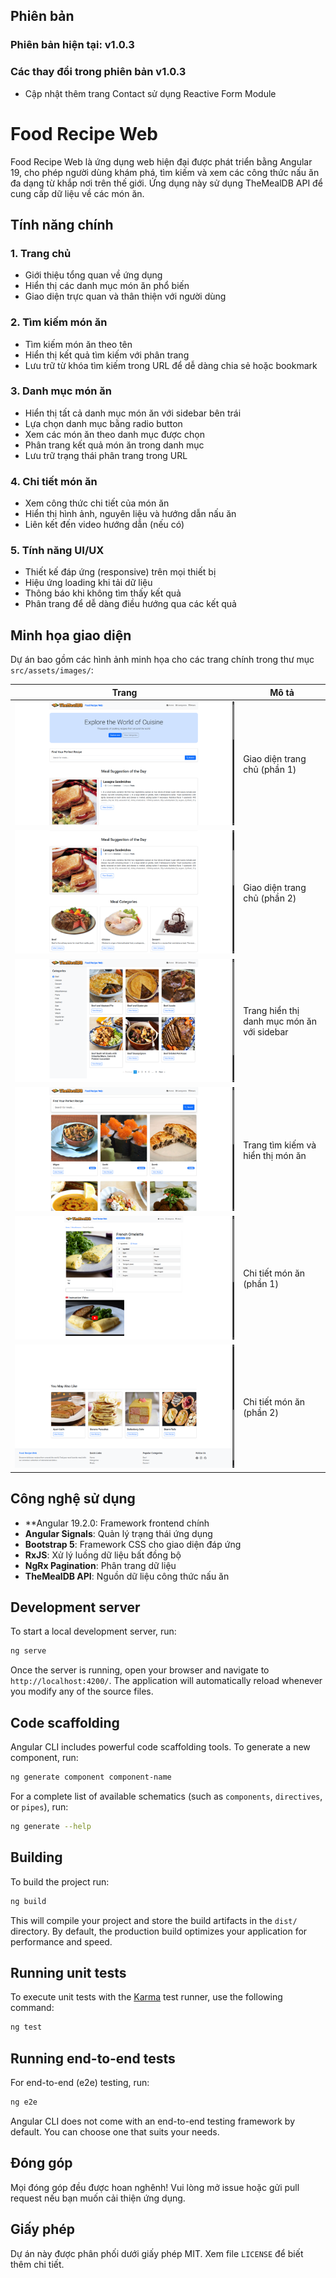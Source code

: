 ## Phiên bản

### Phiên bản hiện tại: v1.0.3

### Các thay đổi trong phiên bản v1.0.3
- Cập nhật thêm trang Contact sử dụng Reactive Form Module


# Food Recipe Web

Food Recipe Web là ứng dụng web hiện đại được phát triển bằng Angular 19, cho phép người dùng khám phá, tìm kiếm và xem các công thức nấu ăn đa dạng từ khắp nơi trên thế giới. Ứng dụng này sử dụng TheMealDB API để cung cấp dữ liệu về các món ăn.

## Tính năng chính

### 1. Trang chủ
- Giới thiệu tổng quan về ứng dụng
- Hiển thị các danh mục món ăn phổ biến
- Giao diện trực quan và thân thiện với người dùng

### 2. Tìm kiếm món ăn
- Tìm kiếm món ăn theo tên
- Hiển thị kết quả tìm kiếm với phân trang
- Lưu trữ từ khóa tìm kiếm trong URL để dễ dàng chia sẻ hoặc bookmark

### 3. Danh mục món ăn
- Hiển thị tất cả danh mục món ăn với sidebar bên trái
- Lựa chọn danh mục bằng radio button
- Xem các món ăn theo danh mục được chọn
- Phân trang kết quả món ăn trong danh mục
- Lưu trữ trạng thái phân trang trong URL

### 4. Chi tiết món ăn
- Xem công thức chi tiết của món ăn
- Hiển thị hình ảnh, nguyên liệu và hướng dẫn nấu ăn
- Liên kết đến video hướng dẫn (nếu có)

### 5. Tính năng UI/UX
- Thiết kế đáp ứng (responsive) trên mọi thiết bị
- Hiệu ứng loading khi tải dữ liệu
- Thông báo khi không tìm thấy kết quả
- Phân trang để dễ dàng điều hướng qua các kết quả

## Minh họa giao diện

Dự án bao gồm các hình ảnh minh họa cho các trang chính trong thư mục `src/assets/images/`:

| Trang | Mô tả |
|-------|--------|
| ![Trang chủ 1](/src/assets/images/trang_chu_1.png) | Giao diện trang chủ (phần 1) |
| ![Trang chủ 2](/src/assets/images/trang_chu_2.png) | Giao diện trang chủ (phần 2) |
| ![Trang danh mục](/src/assets/images/trang_danh_muc.png) | Trang hiển thị danh mục món ăn với sidebar |
| ![Trang món ăn](/src/assets/images/trang_mon_an.png) | Trang tìm kiếm và hiển thị món ăn |
| ![Trang chi tiết món ăn 1](/src/assets/images/trang_chi_tiet_mon_an_1.png) | Chi tiết món ăn (phần 1) |
| ![Trang chi tiết món ăn 2](/src/assets/images/trang_chi_tieti_mon_an_2.png) | Chi tiết món ăn (phần 2) |

## Công nghệ sử dụng
- **Angular 19.2.0: Framework frontend chính
- **Angular Signals**: Quản lý trạng thái ứng dụng
- **Bootstrap 5**: Framework CSS cho giao diện đáp ứng
- **RxJS**: Xử lý luồng dữ liệu bất đồng bộ
- **NgRx Pagination**: Phân trang dữ liệu
- **TheMealDB API**: Nguồn dữ liệu công thức nấu ăn

## Development server

To start a local development server, run:

```bash
ng serve
```

Once the server is running, open your browser and navigate to `http://localhost:4200/`. The application will automatically reload whenever you modify any of the source files.

## Code scaffolding

Angular CLI includes powerful code scaffolding tools. To generate a new component, run:

```bash
ng generate component component-name
```

For a complete list of available schematics (such as `components`, `directives`, or `pipes`), run:

```bash
ng generate --help
```

## Building

To build the project run:

```bash
ng build
```

This will compile your project and store the build artifacts in the `dist/` directory. By default, the production build optimizes your application for performance and speed.

## Running unit tests

To execute unit tests with the [Karma](https://karma-runner.github.io) test runner, use the following command:

```bash
ng test
```

## Running end-to-end tests

For end-to-end (e2e) testing, run:

```bash
ng e2e
```

Angular CLI does not come with an end-to-end testing framework by default. You can choose one that suits your needs.

## Đóng góp

Mọi đóng góp đều được hoan nghênh! Vui lòng mở issue hoặc gửi pull request nếu bạn muốn cải thiện ứng dụng.

## Giấy phép

Dự án này được phân phối dưới giấy phép MIT. Xem file `LICENSE` để biết thêm chi tiết.
